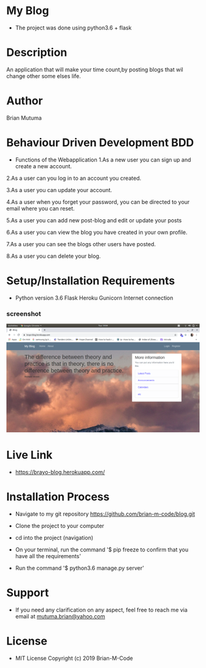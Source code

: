 # My Blog
* The project was done using python3.6 + flask

# Description
An application that will make your time count,by posting blogs that wil change other some elses life. 

# Author
Brian Mutuma

# Behaviour Driven Development BDD
* Functions of the Webapplication
1.As a new user you can sign up and create a new account.

2.As a user can you log in to an account you created.

3.As a user you can update your account.

4.As a user when you forget your password, you can be directed to your email where you can reset.

5.As a user you can add new post-blog and edit or update your posts

6.As a user you can view the blog you have created in your own profile.

7.As a user you can see the blogs other users have posted.

8.As a user you can delete your blog.

# Setup/Installation Requirements
* Python version 3.6 Flask Heroku Gunicorn Internet connection

### screenshot
<img src="app/static/blog.png">

# Live Link

* https://brayo-blog.herokuapp.com/

# Installation Process
* Navigate to my git repository https://github.com/brian-m-code/blog.git

* Clone the project to your computer

* cd into the project (navigation)

* On your terminal, run the command '$ pip freeze to confirm that you have all the requirements'

* Run the command '$ python3.6 manage.py server'

# Support
* If you need any clarification on any aspect, feel free to reach me via email at mutuma.brian@yahoo.com

# License

* MIT License Copyright (c) 2019 Brian-M-Code

